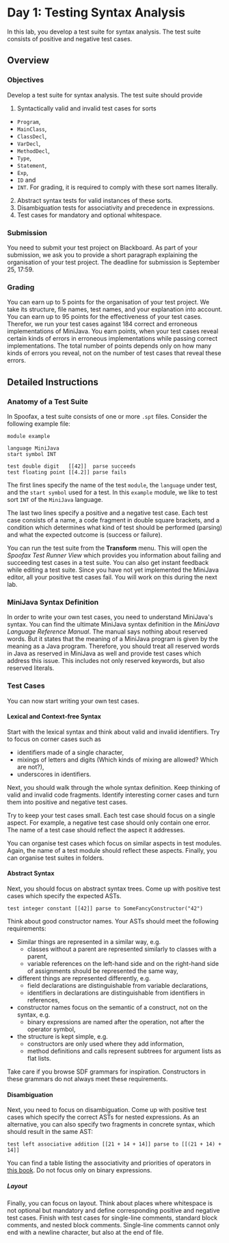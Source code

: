 # Day 1: Testing Syntax Analysis

In this lab, you develop a test suite for syntax analysis.
The test suite consists of positive and negative test cases.

## Overview

### Objectives

Develop a test suite for syntax analysis.
The test suite should provide

1. Syntactically valid and invalid test cases for sorts
  * `Program`,
  * `MainClass`,
  * `ClassDecl`,
  * `VarDecl`,
  * `MethodDecl`,
  * `Type`,
  * `Statement`,
  * `Exp`, 
  * `ID` and
  * `INT`.
For grading, it is required to comply with these sort names literally.
2. Abstract syntax tests for valid instances of these sorts.
3. Disambiguation tests for associativity and precedence in expressions.
4. Test cases for mandatory and optional whitespace.

### Submission

You need to submit your test project on Blackboard.
As part of your submission, we ask you to provide a short paragraph explaining the organisation of your test project.
The deadline for submission is September 25, 17:59.

### Grading

You can earn up to 5 points for the organisation of your test project.
We take its structure, file names, test names, and your explanation into account.
You can earn up to 95 points for the effectiveness of your test cases.
Therefor, we run your test cases against 184 correct and erroneous implementations of MiniJava.
You earn points, 
  when your test cases reveal certain kinds of errors in erroneous implementations
  while passing correct implementations.
The total number of points depends only on how many kinds of errors you reveal, 
  not on the number of test cases that reveal these errors.
  
## Detailed Instructions

### Anatomy of a Test Suite

In Spoofax, a test suite consists of one or more `.spt` files.
Consider the following example file:

    module example
    
    language MiniJava
    start symbol INT
    
    test double digit   [[42]]  parse succeeds
    test floating point [[4.2]] parse fails

The first lines specify 
  the name of the test `module`, 
  the `language` under test, 
  and the `start symbol` used for a test. 
In this `example` module, we like to test sort `INT` of the `MiniJava` language.

The last two lines specify a positive and a negative test case. 
Each test case consists of 
  a name, 
  a code fragment in double square brackets, and 
  a condition which determines 
  what kind of test should be performed (parsing) and 
  what the expected outcome is (success or failure). 

You can run the test suite from the **Transform** menu. 
This will open the *Spoofax Test Runner View*
 which provides you information about failing and succeeding test cases in a test suite. 
You can also get instant feedback while editing a test suite.
Since you have not yet implemented the MiniJava editor, all your positive test cases fail.
You will work on this during the next lab.

### MiniJava Syntax Definition

In order to write your own test cases, you need to understand MiniJava's syntax. 
You can find the ultimate MiniJava syntax definition in the *MiniJava Language Reference Manual*.
The manual says nothing about reserved words.
But it states that the meaning of a MiniJava program is given by the meaning as a Java program. 
Therefore, you should treat all reserved words in Java as reserved in MiniJava as well and provide test cases which address this issue.
This includes not only reserved keywords, but also reserved literals.

### Test Cases

You can now start writing your own test cases.

#### Lexical and Context-free Syntax

Start with the lexical syntax and think about valid and invalid identifiers. 
Try to focus on corner cases such as 
* identifiers made of a single character,
* mixings of letters and digits (Which kinds of mixing are allowed? Which are not?),
* underscores in identifiers.

Next, you should walk through the whole syntax definition. 
Keep thinking of valid and invalid code fragments. 
Identify interesting corner cases and turn them into positive and negative test cases.

Try to keep your test cases small.
Each test case should focus on a single aspect. 
For example, a negative test case should only contain one error. 
The name of a test case should reflect the aspect it addresses.

You can organise test cases which focus on similar aspects in test modules.
Again, the name of a test module should reflect these aspects. 
Finally, you can organise test suites in folders.

#### Abstract Syntax

Next, you should focus on abstract syntax trees. 
Come up with positive test cases which specify the expected ASTs.

    test integer constant [[42]] parse to SomeFancyConstructor("42")

Think about good constructor names. 
Your ASTs should meet the following requirements:
* Similar things are represented in a similar way, e.g.
    * classes without a parent are represented similarly to classes with a parent,
    * variable references on the left-hand side and on the right-hand side of assignments should be represented the same way,
* different things are represented differently, e.g.
    * field declarations are distinguishable from variable declarations,
    * identifiers in declarations are distinguishable from identifiers in references,
* constructor names focus on the semantic of a construct, not on the syntax, e.g.
    * binary expressions are named after the operation, not after the operator symbol,
* the structure is kept simple, e.g.
    * constructors are only used where they add information,
    * method definitions and calls represent subtrees for argument lists as flat lists.

Take care if you browse SDF grammars for inspiration. 
Constructors in these grammars do not always meet these requirements.

#### Disambiguation

Next, you need to focus on disambiguation. 
Come up with positive test cases which specify the correct ASTs for nested expressions. 
As an alternative, you can also specify two fragments in concrete syntax, which should result in the same AST:

    test left associative addition [[21 + 14 + 14]] parse to [[(21 + 14) + 14]]

You can find a table listing the associativity and priorities of operators in [this book](http://introcs.cs.princeton.edu/java/11precedence/).
Do not focus only on binary expressions.

##### Layout

Finally, you can focus on layout. 
Think about places where whitespace is not optional but mandatory and define corresponding positive and negative test cases. 
Finish with test cases for single-line comments, standard block comments, and nested block comments.
Single-line comments cannot only end with a newline character, but also at the end of file.
